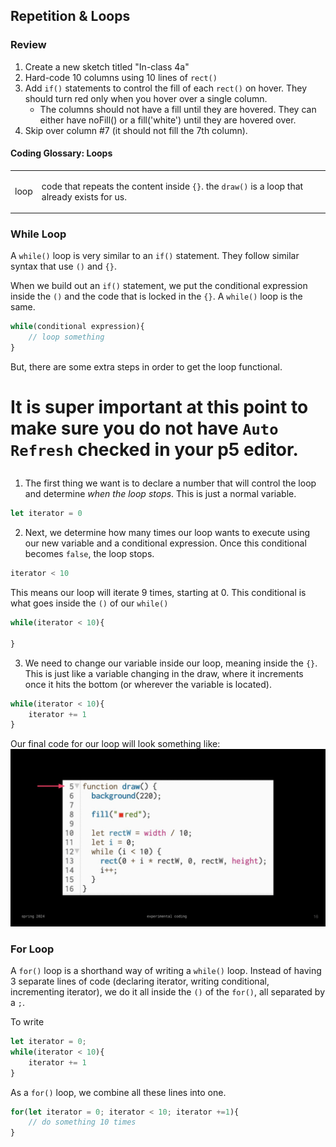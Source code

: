
## Repetition & Loops

### Review

1. Create a new sketch titled "In-class 4a"
2. Hard-code 10 columns using 10 lines of `rect()`
3. Add `if()` statements to control the fill of each `rect()` on hover. They should turn red only when you hover over a single column.
    * The columns should not have a fill until they are hovered. They can either have noFill() or a fill('white') until they are hovered over.
4. Skip over column #7 (it should not fill the 7th column).

#### Coding Glossary: Loops

<table>
<tbody>
<tr><td>loop</td><td>

code that repeats the content inside `{}`. the `draw()` is a loop that already exists for us.

</td></tr>
</tbody>
</table>

### While Loop

A `while()` loop is very similar to an `if()` statement. They follow similar syntax that use `()` and `{}`.

When we build out an `if()` statement, we put the conditional expression inside the `()` and the code that is locked in the `{}`. A `while()` loop is the same.

```js
while(conditional expression){
    // loop something
}
```

But, there are some extra steps in order to get the loop functional.

<h1> 

It is super important at this point to make sure you do not have `Auto Refresh` checked in your p5 editor.
 </h1>

1. The first thing we want is to declare a number that will control the loop and determine *when the loop stops*. This is just a normal variable.
```js
let iterator = 0
```
2. Next, we determine how many times our loop wants to execute using our new variable and a conditional expression. Once this conditional becomes `false`, the loop stops.
```js
iterator < 10
```
This means our loop will iterate 9 times, starting at 0. This conditional is what goes inside the `()` of our `while()`
```js
while(iterator < 10){

}
```
3. We need to change our variable inside our loop, meaning inside the `{}`. This is just like a variable changing in the draw, where it increments once it hits the bottom (or wherever the variable is located).
```js
while(iterator < 10){
    iterator += 1
}
```
Our final code for our loop will look something like:
![loop](images/week_04/loop.gif)

### For Loop

A `for()` loop is a shorthand way of writing a `while()` loop. Instead of having 3 separate lines of code (declaring iterator, writing conditional, incrementing iterator), we do it all inside the `()` of the `for()`, all separated by a `;`.

To write 
```js
let iterator = 0;
while(iterator < 10){
    iterator += 1
}
```
As a `for()` loop, we combine all these lines into one.
```js
for(let iterator = 0; iterator < 10; iterator +=1){
    // do something 10 times
}
```
